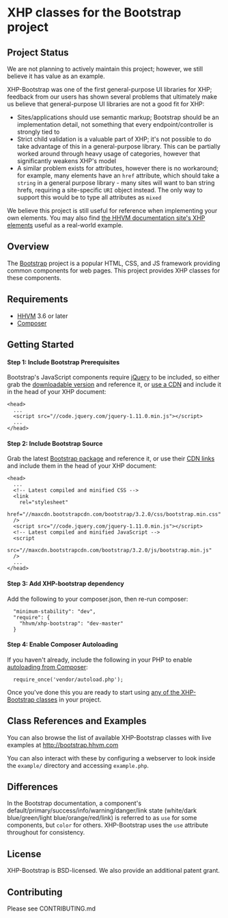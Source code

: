 XHP classes for the Bootstrap project
=====================================

Project Status
--------------

We are not planning to actively maintain this project; however, we still
believe it has value as an example.

XHP-Bootstrap was one of the first general-purpose UI libraries for XHP;
feedback from our users has shown several problems that ultimately make us
believe that general-purpose UI libraries are not a good fit for XHP:

 - Sites/applications should use semantic markup; Bootstrap should be an
   implementation detail, not something that every endpoint/controller is
   strongly tied to
 - Strict child validation is a valuable part of XHP; it's not possible to
   do take advantage of this in a general-purpose library. This can be
   partially worked around through heavy usage of categories, however
   that significantly weakens XHP's model
 - A similar problem exists for attributes, however there is no workaround;
   for example, many elements have an `href` attribute, which should take
   a `string` in a general purpose library - many sites will want to ban
   string hrefs, requiring a site-specific `URI` object instead. The only
   way to support this would be to type all attributes as `mixed`

We believe this project is still useful for reference when implementing your
own elements. You may also find
[the HHVM documentation site's XHP elements](https://github.com/hhvm/user-documentation/tree/master/src/site/xhp) useful as a real-world example.

Overview
--------

The [Bootstrap](http://getbootstrap.com) project is a popular HTML, CSS, and
JS framework providing common components for web pages. This project provides
XHP classes for these components.

Requirements
------------

- [HHVM](http://hhvm.com/) 3.6 or later
- [Composer](https://getcomposer.org/)

Getting Started
---------------

#### Step 1: Include Bootstrap Prerequisites

Bootstrap's JavaScript components require
[jQuery](http://jquery.com/download/) to be included, so either grab the
[downloadable version](http://jquery.com/download/) and reference it, or
[use a CDN](http://jquery.com/download/#using-jquery-with-a-cdn) and include it
in the head of your XHP document:

````
<head>
  ...
  <script src="//code.jquery.com/jquery-1.11.0.min.js"></script>
  ...
</head>
````

#### Step 2: Include Bootstrap Source

Grab the latest
[Bootstrap package](http://getbootstrap.com/getting-started/#download) and
reference it, or use their
[CDN links](http://getbootstrap.com/getting-started/#download) and include
them in the head of your XHP document:

````
<head>
  ...
  <!-- Latest compiled and minified CSS -->
  <link
    rel="stylesheet"
    href="//maxcdn.bootstrapcdn.com/bootstrap/3.2.0/css/bootstrap.min.css"
  />
  <script src="//code.jquery.com/jquery-1.11.0.min.js"></script>
  <!-- Latest compiled and minified JavaScript -->
  <script
    src="//maxcdn.bootstrapcdn.com/bootstrap/3.2.0/js/bootstrap.min.js"
  />
  ...
</head>
````

#### Step 3: Add XHP-bootstrap dependency

Add the following to your composer.json, then re-run composer:

````
  "minimum-stability": "dev",
  "require": {
    "hhvm/xhp-bootstrap": "dev-master"
  }
````

#### Step 4: Enable Composer Autoloading

If you haven't already, include the following in your PHP to enable
[autoloading from Composer](https://getcomposer.org/doc/01-basic-usage.md#autoloading):

````
  require_once('vendor/autoload.php');
````

Once you've done this you are ready to start using [any of the XHP-Bootstrap
classes](http://bootstrap.hhvm.com) in your project.

Class References and Examples
-----------------------------

You can also browse the list of available XHP-Bootstrap classes with live
examples at http://bootstrap.hhvm.com

You can also interact with these by configuring a webserver to look inside
the `example/` directory and accessing `example.php`.

Differences
-----------

In the Bootstrap documentation, a component's
default/primary/success/info/warning/danger/link state
(white/dark blue/green/light blue/orange/red/link) is referred to as `use` for
some components, but `color` for others. XHP-Bootstrap uses the `use` attribute
throughout for consistency.

License
-------

XHP-Bootstrap is BSD-licensed. We also provide an additional patent grant.

Contributing
------------

Please see CONTRIBUTING.md
